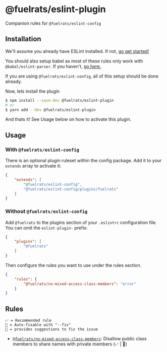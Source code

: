 # @fuelrats/eslint-plugin

Companion rules for `@fuelrats/eslint-config`

## Installation

We'll assume you already have ESLint installed. If not, [go get started!](https://eslint.org/docs/user-guide/getting-started)

You should also setup babel as most of these rules only work with `@babel/eslint-parser`. If you haven't, [go here.](https://github.com/babel/babel/tree/main/eslint/babel-eslint-parser)

If you are using `@fuelrats/eslint-config`, all of this setup should be done already.

Now, lets install the plugin

```bash
$ npm install --save-dev @fuelrats/eslint-plugin
# or
$ yarn add --dev @fuelrats/eslint-plugin
```

And thats it! See Usage below on how to activate this plugin.

## Usage

### With `@fuelrats/eslint-config`

There is an optional plugin ruleset within the config package. Add it to your `extends` array to activate it:

```json
{
    "extends": [
        "@fuelrats/eslint-config",
        "@fuelrats/eslint-config/plugins/fuelrats"
    ]
}
```


### Without `@fuelrats/eslint-config`

Add `@fuelrats` to the plugins section of your `.eslintrc` configuration file. You can omit the `eslint-plugin-` prefix:

```json
{
    "plugins": [
        "@fuelrats"
    ]
}
```

Then configure the rules you want to use under the rules section.

```json
{
    "rules": {
        "@fuelrats/no-mixed-access-class-members": "error"
    }
}
```

## Rules
```
✅ = Recommended rule
🔧 = Auto-fixable with "--fix"
💭 = provides suggestions to fix the issue
```
- [`@fuelrats/no-mixed-access-class-members`]: Disallow public class members to share names with private members  (✅ | 💭)


[`@fuelrats/no-mixed-access-class-members`]: docs/rules/no-mixed-access-class-members.md
